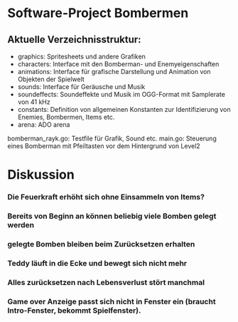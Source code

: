 # Software-Project Bombermen

## Aktuelle Verzeichnisstruktur:

- graphics: Spritesheets und andere Grafiken
- characters: Interface mit den Bomberman- und Enemyeigenschaften
- animations: Interface für grafische Darstellung und Animation von Objekten der Spielwelt
- sounds: Interface für Geräusche und Musik
- soundeffects: Soundeffekte und Musik im OGG-Format mit Samplerate von 41 kHz
- constants: Definition von allgemeinen Konstanten zur Identifizierung von Enemies, Bombermen, Items etc.
- arena: ADO arena



bomberman_rayk.go:  Testfile für Grafik, Sound etc.
main.go: Steuerung eines Bomberman mit Pfeiltasten vor dem Hintergrund von Level2

# Diskussion
### Die Feuerkraft erhöht sich ohne Einsammeln von Items?
### Bereits von Beginn an können beliebig viele Bomben gelegt werden 
### gelegte Bomben bleiben beim Zurücksetzen erhalten
### Teddy läuft in die Ecke und bewegt sich nicht mehr
### Alles zurücksetzen nach Lebensverlust stört manchmal
### Game over Anzeige passt sich nicht in Fenster ein (braucht Intro-Fenster, bekommt Spielfenster).
